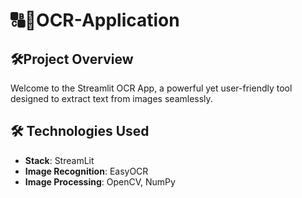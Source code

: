 # 🔠📰OCR-Application
## 🛠️Project Overview
Welcome to the Streamlit OCR App, a powerful yet user-friendly tool designed to extract text from images seamlessly.


## 🛠️ Technologies Used

- **Stack**: StreamLit
- **Image Recognition**: EasyOCR
- **Image Processing**: OpenCV, NumPy
